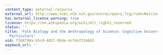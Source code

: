 ```yaml
---
content_type: external-resource
external_url: http://www.ncbi.nlm.nih.gov/entrez/query.fcgi?cmd=Retrieve&db=PubMed&dopt=Citation&list_uids=10097021
has_external_license_warning: true
license: https://en.wikipedia.org/wiki/All_rights_reserved
status: ''
title: 'Folk Biology and the Anthropology of Science: Cognitive Universals and Cultural
  Particulars'
uid: f168790a-b5cd-482f-9bde-ecf4a721b6d3
wayback_url: ''
---
```

